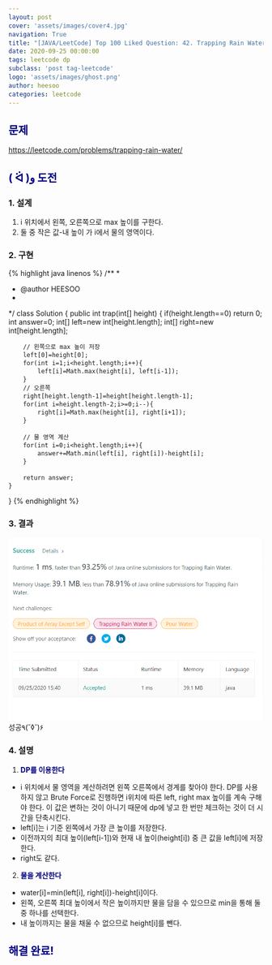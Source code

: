 ```yaml
---
layout: post
cover: 'assets/images/cover4.jpg'
navigation: True
title: "[JAVA/LeetCode] Top 100 Liked Question: 42. Trapping Rain Water"
date: 2020-09-25 00:00:00
tags: leetcode dp
subclass: 'post tag-leetcode'
logo: 'assets/images/ghost.png'
author: heesoo
categories: leetcode
---
```

## <span style="color:navy">문제</span>
<https://leetcode.com/problems/trapping-rain-water/>

## <span style="color:navy">( ᐛ )و 도전</span>

### 1. 설계
1. i 위치에서 왼쪽, 오른쪽으로 max 높이를 구한다.
2. 둘 중 작은 값-내 높이 가 i에서 물의 영역이다.

### 2. 구현 
{% highlight java linenos %}
/**
 *
 * @author HEESOO
 *
 */
class Solution {
    public int trap(int[] height) {
        if(height.length==0) return 0;
        int answer=0;
        int[] left=new int[height.length];
        int[] right=new int[height.length];
        
        // 왼쪽으로 max 높이 저장
        left[0]=height[0]; 
        for(int i=1;i<height.length;i++){
            left[i]=Math.max(height[i], left[i-1]);
        }
        // 오른쪽
        right[height.length-1]=height[height.length-1];
        for(int i=height.length-2;i>=0;i--){
            right[i]=Math.max(height[i], right[i+1]);
        }
        
        // 물 영역 계산
        for(int i=0;i<height.length;i++){
            answer+=Math.min(left[i], right[i])-height[i];
        }
        
        return answer;
    }
    
}
{% endhighlight %}

### 3. 결과
![실행결과](./assets/images/200925_1.PNG)
성공٩(˘◊˘)۶  

### 4. 설명
1. **<span style="color:navy">DP를 이용한다</span>**
- i 위치에서 물 영역을 계산하려면 왼쪽 오른쪽에서 경계를 찾아야 한다. DP를 사용하지 않고 Brute Force로 진행하면 i위치에 따른 left, right max 높이를 계속 구해야 한다. 이 값은 변하는 것이 아니기 때문에 dp에 넣고 한 번만 체크하는 것이 더 시간을 단축시킨다.
- left[i]는 i 기준 왼쪽에서 가장 큰 높이를 저장한다.
- 이전까지의 최대 높이(left[i-1])와 현재 내 높이(height[i]) 중 큰 값을 left[i]에 저장한다.
- right도 같다.

2. **<span style="color:navy">물을 계산한다</span>**
- water[i]=min(left[i], right[i])-height[i]이다.
- 왼쪽, 오른쪽 최대 높이에서 작은 높이까지만 물을 담을 수 있으므로 min을 통해 둘 중 하나를 선택한다.
- 내 높이까지는 물을 채울 수 없으므로 height[i]를 뺀다.
  
## <span style="color:navy">해결 완료!</span>

